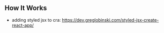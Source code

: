 ## How It Works
- adding styled jsx to cra: https://dev.greglobinski.com/styled-jsx-create-react-app/